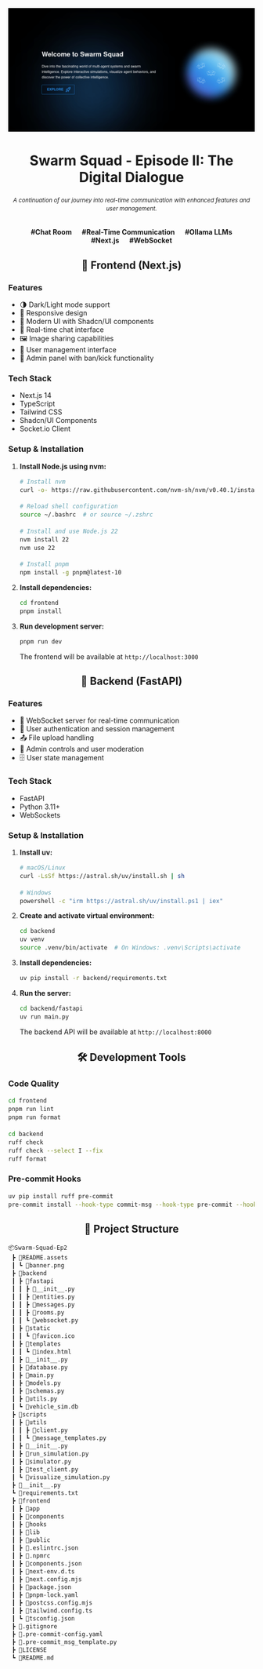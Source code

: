 <div align="center">
  <a href="https://github.com/Sang-Buster/Swarm-Squad"><img src="README.assets/banner.png?raw=true" /></a>
  <h1>Swarm Squad - Episode II: The Digital Dialogue</h1>
  <h6><small>A continuation of our journey into real-time communication with enhanced features and user management.</small></h6>
  <p><b>#Chat Room &emsp; #Real-Time Communication &emsp; #Ollama LLMs <br/>#Next.js &emsp; #WebSocket</b></p>
</div>

<div align="center">
  <h2>🎨 Frontend (Next.js)</h2>
</div>

### Features
- 🌗 Dark/Light mode support
- 📱 Responsive design
- 🎨 Modern UI with Shadcn/UI components
- 🔄 Real-time chat interface
- 🖼️ Image sharing capabilities
- 👥 User management interface
- 🚫 Admin panel with ban/kick functionality

### Tech Stack
- Next.js 14
- TypeScript
- Tailwind CSS
- Shadcn/UI Components
- Socket.io Client

### Setup & Installation

1. **Install Node.js using nvm:**
   ```bash
   # Install nvm
   curl -o- https://raw.githubusercontent.com/nvm-sh/nvm/v0.40.1/install.sh | bash
   
   # Reload shell configuration
   source ~/.bashrc  # or source ~/.zshrc
   
   # Install and use Node.js 22
   nvm install 22
   nvm use 22

   # Install pnpm
   npm install -g pnpm@latest-10
   ```

2. **Install dependencies:**
   ```bash
   cd frontend
   pnpm install
   ```

3. **Run development server:**
   ```bash
   pnpm run dev
   ```
   The frontend will be available at `http://localhost:3000`

<div align="center">
  <h2>🔧 Backend (FastAPI)</h2>
</div>

### Features
- 🔌 WebSocket server for real-time communication
- 🔐 User authentication and session management
- 📤 File upload handling
- 👮 Admin controls and user moderation
- 🗄️ User state management

### Tech Stack
- FastAPI
- Python 3.11+
- WebSockets

### Setup & Installation

1. **Install uv:**
   ```bash
   # macOS/Linux
   curl -LsSf https://astral.sh/uv/install.sh | sh

   # Windows
   powershell -c "irm https://astral.sh/uv/install.ps1 | iex"
   ```

2. **Create and activate virtual environment:**
   ```bash
   cd backend
   uv venv
   source .venv/bin/activate  # On Windows: .venv\Scripts\activate
   ```

3. **Install dependencies:**
   ```bash
   uv pip install -r backend/requirements.txt
   ```

4. **Run the server:**
   ```bash
   cd backend/fastapi
   uv run main.py
   ```
   The backend API will be available at `http://localhost:8000`

<div align="center">
  <h2>🛠️ Development Tools</h2>
</div>

### Code Quality
```bash
cd frontend
pnpm run lint
pnpm run format

cd backend
ruff check
ruff check --select I --fix
ruff format
```

### Pre-commit Hooks
```bash
uv pip install ruff pre-commit
pre-commit install --hook-type commit-msg --hook-type pre-commit --hook-type pre-push
```

<div align="center">
  <h2>📁 Project Structure</h2>
</div>

```
📦Swarm-Squad-Ep2
 ┣ 📂README.assets
 ┃ ┗ 📄banner.png
 ┣ 📂backend
 ┃ ┣ 📂fastapi
 ┃ ┃ ┣ 📄__init__.py
 ┃ ┃ ┣ 📄entities.py
 ┃ ┃ ┣ 📄messages.py
 ┃ ┃ ┣ 📄rooms.py
 ┃ ┃ ┗ 📄websocket.py
 ┃ ┣ 📂static
 ┃ ┃ ┗ 📄favicon.ico
 ┃ ┣ 📂templates
 ┃ ┃ ┗ 📄index.html
 ┃ ┣ 📄__init__.py
 ┃ ┣ 📄database.py
 ┃ ┣ 📄main.py
 ┃ ┣ 📄models.py
 ┃ ┣ 📄schemas.py
 ┃ ┣ 📄utils.py
 ┃ ┗ 📄vehicle_sim.db
 ┣ 📂scripts
 ┃ ┣ 📂utils
 ┃ ┃ ┣ 📄client.py
 ┃ ┃ ┗ 📄message_templates.py
 ┃ ┣ 📄__init__.py
 ┃ ┣ 📄run_simulation.py
 ┃ ┣ 📄simulator.py
 ┃ ┣ 📄test_client.py
 ┃ ┗ 📄visualize_simulation.py
 ┣ 📄__init__.py
 ┗ 📄requirements.txt
 ┣ 📂frontend
 ┃ ┣ 📂app
 ┃ ┣ 📂components
 ┃ ┣ 📂hooks
 ┃ ┣ 📂lib
 ┃ ┣ 📂public
 ┃ ┣ 📄.eslintrc.json
 ┃ ┣ 📄.npmrc
 ┃ ┣ 📄components.json
 ┃ ┣ 📄next-env.d.ts
 ┃ ┣ 📄next.config.mjs
 ┃ ┣ 📄package.json
 ┃ ┣ 📄pnpm-lock.yaml
 ┃ ┣ 📄postcss.config.mjs
 ┃ ┣ 📄tailwind.config.ts
 ┃ ┗ 📄tsconfig.json
 ┣ 📄.gitignore
 ┣ 📄.pre-commit-config.yaml
 ┣ 📄.pre-commit_msg_template.py
 ┣ 📄LICENSE
 ┗ 📄README.md
```
